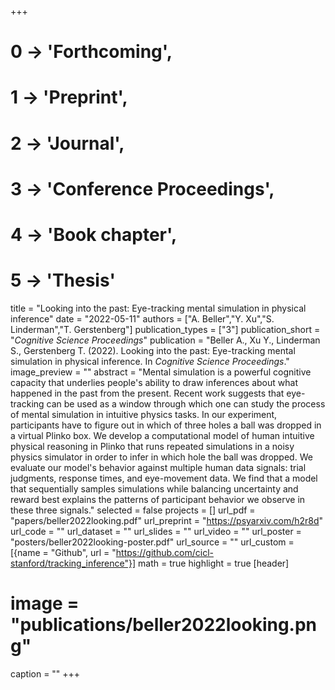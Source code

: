 +++
# 0 -> 'Forthcoming',
# 1 -> 'Preprint',
# 2 -> 'Journal',
# 3 -> 'Conference Proceedings',
# 4 -> 'Book chapter',
# 5 -> 'Thesis'

title = "Looking into the past: Eye-tracking mental simulation in physical inference"
date = "2022-05-11"
authors = ["A. Beller","Y. Xu","S. Linderman","T. Gerstenberg"]
publication_types = ["3"]
publication_short = "_Cognitive Science Proceedings_"
publication = "Beller A., Xu Y., Linderman S., Gerstenberg T. (2022). Looking into the past: Eye-tracking mental simulation in physical inference. In _Cognitive Science Proceedings_."
image_preview = ""
abstract = "Mental simulation is a powerful cognitive capacity that underlies people's ability to draw inferences about what happened in the past from the present. Recent work suggests that eye-tracking can be used as a window through which one can study the process of mental simulation in intuitive physics tasks. In our experiment, participants have to figure out in which of three holes a ball was dropped in a virtual Plinko box. We develop a computational model of human intuitive physical reasoning in Plinko that runs repeated simulations in a noisy physics simulator in order to infer in which hole the ball was dropped. We evaluate our model's behavior against multiple human data signals: trial judgments, response times, and eye-movement data. We find that a model that sequentially samples simulations while balancing uncertainty and reward best explains the patterns of participant behavior we observe in these three signals."
selected = false
projects = []
url_pdf = "papers/beller2022looking.pdf"
url_preprint = "https://psyarxiv.com/h2r8d"
url_code = ""
url_dataset = ""
url_slides = ""
url_video = ""
url_poster = "posters/beller2022looking-poster.pdf"
url_source = ""
url_custom = [{name = "Github", url = "https://github.com/cicl-stanford/tracking_inference"}]
math = true
highlight = true
[header]
# image = "publications/beller2022looking.png"
caption = ""
+++